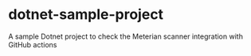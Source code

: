 # dotnet-sample-project
A sample Dotnet project to check the Meterian scanner integration with GitHub actions 
